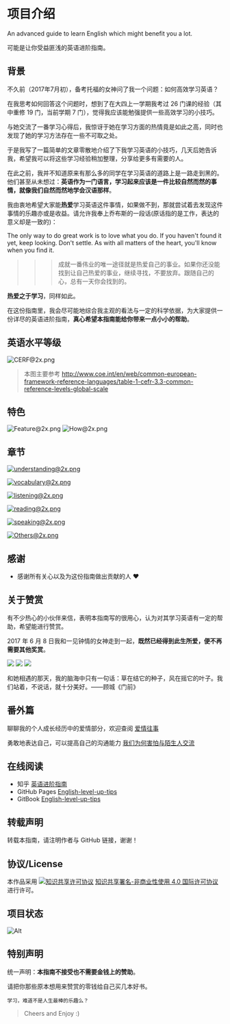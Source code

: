 # 项目介绍

An advanced guide to learn English which might benefit you a lot.

可能是让你受益匪浅的英语进阶指南。

## 背景

不久前（2017年7月初），备考托福的女神问了我一个问题：如何高效学习英语？


在我思考如何回答这个问题时，想到了在大四上一学期我考过 26 门课的经验（其中重修 19 门，当前学期 7 门），觉得我应该能勉强提供一些高效学习的小技巧。

与她交流了一番学习心得后，我惊讶于她在学习方面的热情竟是如此之高，同时也发现了她的学习方法存在一些不可取之处。

于是我写了一篇简单的文章零散地介绍了下我学习英语的小技巧，几天后她告诉我，希望我可以将这些学习经验稍加整理，分享给更多有需要的人。

在此之前，我并不知道原来有那么多的同学在学习英语的道路上是一路走到黑的。
他们甚至从未想过：**英语作为一门语言，学习起来应该是一件比较自然而然的事情，就像我们自然而然地学会汉语那样**。

我由衷地希望大家能**热爱**学习英语这件事情，如果做不到，那就尝试着去发现这件事情的乐趣亦或是收益。请允许我奉上乔布斯的一段话(原话指的是工作，表达的意义却是一致的)：

The only way to do great work is to love what you do. If you haven't found it yet, keep looking. Don't settle. As with all matters of the heart, you'll know when you find it.
>>>成就一番伟业的唯一途径就是热爱自己的事业。如果你还没能找到让自己热爱的事业，继续寻找，不要放弃。跟随自己的心，总有一天你会找到的。

**热爱之于学习**，同样如此。

在这份指南里，我会尽可能地综合我主观的看法与一定的科学依据，为大家提供一份详尽的英语进阶指南，**真心希望本指南能给你带来一点小小的帮助**。

## 英语水平等级

![CERF@2x.png](assets/CEFR@2x.png)

> 本图主要参考 http://www.coe.int/en/web/common-european-framework-reference-languages/table-1-cefr-3.3-common-reference-levels-global-scale

## 特色

![Feature@2x.png](assets/Feature.png)
![How@2x.png](assets/How.png)

## 章节

[![understanding@2x.png](assets/understanding@2x.png)](part-1/1-understanding.md)

[![vocabulary@2x.png](assets/vocabulary@2x.png)](part-1/2-vocabulary.md)

[![listening@2x.png](assets/listening@2x.png)](part-1/3-listening.md)

[![reading@2x.png](assets/reading@2x.png)](part-1/4-reading.md)

[![speaking@2x.png](assets/speaking@2x.png)](part-1/5-speaking.md)

[![Others@2x.png](assets/Others@2x.png)](part-2/x-misc.md)


## 感谢

- 感谢所有关心以及为这份指南做出贡献的人 ❤️

## 关于赞赏

有不少热心的小伙伴来信，表明本指南写的很用心，认为对其学习英语有一定的帮助，希望能进行赞赏。

2017 年 6 月 8 日我和一见钟情的女神走到一起，**既然已经得到此生所爱，便不再需要其他奖赏**。 

![](assets/l1.jpeg)
![](assets/l2.jpeg)
![](assets/l3.jpeg)

   和她相遇的那天，我的脑海中只有一句话：草在结它的种子，风在摇它的叶子。我们站着，不说话，就十分美好。——顾城《门前》



## 番外篇

聊聊我的个人成长经历中的爱情部分，欢迎查阅 [爱情往事]([https://www.zhihu.com/column/c_1447635258011660288](https://github.com/byoungd/English-level-up-tips/tree/master/part-3))

勇敢地表达自己，可以提高自己的沟通能力 [我们为何害怕与陌生人交流](https://github.com/byoungd/me/blob/main/blog/3.why-we-are-afraid-to-communicate-with-strangers.md)


## 在线阅读

- 知乎 [英语进阶指南](https://www.zhihu.com/column/c_1453146248568631296)
- GitHub Pages [English-level-up-tips](https://byoungd.github.io/English-level-up-tips/#/) 
- GitBook [English-level-up-tips](https://babyyoung.gitbook.io/english-level-up-tips/)

## 转载声明

转载本指南，请注明作者与 GitHub 链接，谢谢！


## 协议/License

本作品采用 <a rel="license" href="http://creativecommons.org/licenses/by-nc/4.0/"><img alt="知识共享许可协议" style="border-width:0" src="https://i.creativecommons.org/l/by-nc/4.0/88x31.png" /></a> <a rel="license" href="http://creativecommons.org/licenses/by-nc/4.0/">知识共享署名-非商业性使用 4.0 国际许可协议</a> 进行许可。

## 项目状态

![Alt](https://repobeats.axiom.co/api/embed/e9f25b6200dc09f2d6d831bca87c5035869980fd.svg "Repobeats analytics image")


## 特别声明

统一声明：**本指南不接受也不需要金钱上的赞助**。

请把你那些原本想用来赞赏的零钱给自己买几本好书。

    学习，难道不是人生最棒的乐趣么？

> Cheers and Enjoy :)
